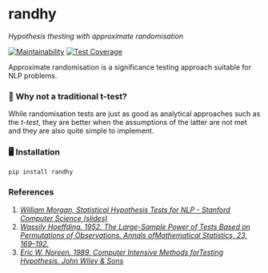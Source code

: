 # randhy
_Hypothesis thesting with approximate randomisation_


[![Maintainability](https://api.codeclimate.com/v1/badges/c21544109986302622de/maintainability)](https://codeclimate.com/github/savkov/randhy/maintainability)
[![Test Coverage](https://api.codeclimate.com/v1/badges/c21544109986302622de/test_coverage)](https://codeclimate.com/github/savkov/randhy/test_coverage)

Approximate randomisation is a significance testing approach suitable for NLP
problems.

### 🤔 Why not a traditional t-test?

While randomisation tests are just as good as analytical approaches such as the 
_t-test_, they are better when the assumptions of the latter are not met and
they are also quite simple to implement.

### 🖥️ Installation

```bash
pip install randhy
```

### References

1. _[William Morgan, Statistical Hypothesis Tests for NLP - Stanford Computer Science (slides)](https://cs.stanford.edu/people/wmorgan/sigtest.pdf)_
2. _[Wassily Hoeffding. 1952. The Large-Sample Power of Tests Based on Permutations of Observations. Annals ofMathematical Statistics, 23, 169–192.](https://www.jstor.org/stable/2958014?seq=1#page_scan_tab_contents)_
3. _[Eric W. Noreen. 1989. Computer Intensive Methods forTesting Hypothesis. John Wiley & Sons](https://www.amazon.co.uk/Computer-Intensive-Methods-Testing-Hypotheses-Introduction/dp/0471611360)_
